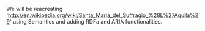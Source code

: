 We will be reacreating 'http://en.wikipedia.org/wiki/Santa_Maria_del_Suffragio_%28L%27Aquila%29'
using Semantics and adding RDFa and ARIA functionalities.